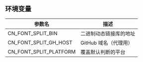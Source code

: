 #

## 环境变量

| 参数名                 | 描述                   |
| ---------------------- | ---------------------- |
| CN_FONT_SPLIT_BIN      | 二进制动态链接库的地址 |
| CN_FONT_SPLIT_GH_HOST  | GitHub 域名（代理用）  |
| CN_FONT_SPLIT_PLATFORM | 覆盖默认判断的平台     |

